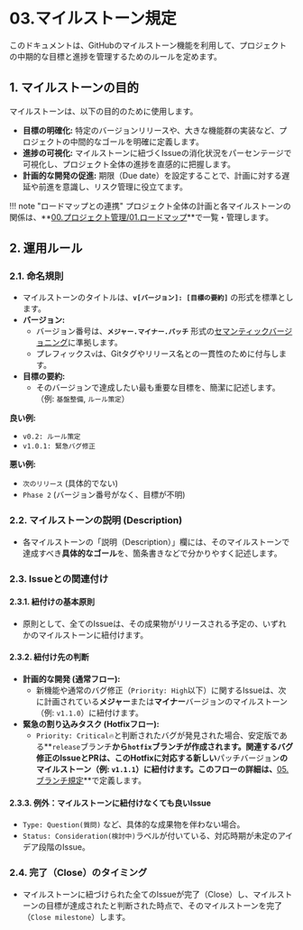 # 03.マイルストーン規定

このドキュメントは、GitHubのマイルストーン機能を利用して、プロジェクトの中期的な目標と進捗を管理するためのルールを定めます。

## 1. マイルストーンの目的

マイルストーンは、以下の目的のために使用します。

- **目標の明確化:**
  特定のバージョンリリースや、大きな機能群の実装など、プロジェクトの中間的なゴールを明確に定義します。
- **進捗の可視化:**
  マイルストーンに紐づくIssueの消化状況をパーセンテージで可視化し、プロジェクト全体の進捗を直感的に把握します。
- **計画的な開発の促進:** 期限（Due
  date）を設定することで、計画に対する遅延や前進を意識し、リスク管理に役立てます。

!!! note
"ロードマップとの連携" プロジェクト全体の計画と各マイルストーンの関係は、**[00.プロジェクト管理/01.ロードマップ](../../../00_プロジェクト管理/01_ロードマップ.md)**で一覧・管理します。

## 2. 運用ルール

### 2.1. 命名規則

- マイルストーンのタイトルは、**`v[バージョン]: [目標の要約]`**
  の形式を標準とします。
- **バージョン:**
  - バージョン番号は、**`メジャー.マイナー.パッチ`**
    形式の[セマンティックバージョニング](https://semver.org/lang/ja/)に準拠します。
  - プレフィックス`v`は、Gitタグやリリース名との一貫性のために付与します。
- **目標の要約:**
  - そのバージョンで達成したい最も重要な目標を、簡潔に記述します。（例:
    `基盤整備`, `ルール策定`）

**良い例:**

- `v0.2: ルール策定`
- `v1.0.1: 緊急バグ修正`

**悪い例:**

- `次のリリース` (具体的でない)
- `Phase 2` (バージョン番号がなく、目標が不明)

### 2.2. マイルストーンの説明 (Description)

- 各マイルストーンの「説明（Description）」欄には、そのマイルストーンで達成すべき**具体的なゴール**を、箇条書きなどで分かりやすく記述します。

### 2.3. Issueとの関連付け

#### 2.3.1. 紐付けの基本原則

- 原則として、全てのIssueは、その成果物がリリースされる予定の、いずれかのマイルストーンに紐付けます。

#### 2.3.2. 紐付け先の判断

- **計画的な開発 (通常フロー):**
  - 新機能や通常のバグ修正（`Priority: High`以下）に関するIssueは、次に計画されている**メジャー**または**マイナー**バージョンのマイルストーン（例:
    `v1.1.0`）に紐付けます。
- **緊急の割り込みタスク (Hotfixフロー):**
  - `Priority: Critical🔥`と判断されたバグが発見された場合、安定版である**`release`ブランチ**から`hotfix`ブランチが作成されます。関連するバグ修正のIssueとPRは、このHotfixに対応する新しい**パッチバージョン**のマイルストーン（例:
    `v1.1.1`）に紐付けます。このフローの詳細は、**[05.ブランチ規定](./05_ブランチ規定.md)**で定義します。

#### 2.3.3. 例外：マイルストーンに紐付けなくても良いIssue

- `Type: Question(質問)` など、具体的な成果物を伴わない場合。
- `Status: Consideration(検討中)`ラベルが付いている、対応時期が未定のアイデア段階のIssue。

### 2.4. 完了（Close）のタイミング

- マイルストーンに紐づけられた全てのIssueが完了（Close）し、マイルストーンの目標が達成されたと判断された時点で、そのマイルストーンを完了（`Close milestone`）します。
